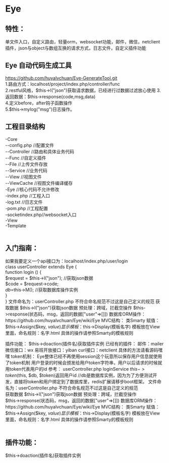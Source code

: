 
# Eye
## 特性：  
单文件入口，自定义路由，轻量orm，websocket功能，邮件，微信，netclient插件，json与object与数组互换的请求方式，日志文件，自定义插件功能
## Eye 自动代码生成工具
https://github.com/huyalvchuan/Eye-GenerateTool.git      
1.路由方式：localhost/project/index.php/controller/func  
2.restful风格，$this->I("json")获取请求数据，已经进行过数据过滤放心使用  
3.返回数据：$this->response(code,msg,data)  
4.定义before，after钩子函数操作  
5.$this->mylog("msg")日志操作。  
## 工程目录结构  
-Core  
--config.php    //配置文件  
--Controller    //路由和具体业务代码  
--Func          //自定义插件  
--File          //上传文件存放  
--Service       //业务代码  
--View          //视图文件  
--ViewCache     //视图文件编译缓存  
-Eye            //核心代码不允许修改  
-index.php      //工程入口  
-log.txt        //日志文件  
-pom.php        //工程配置  
-socketindex.php//websocket入口  
-View  
-Template  
    
## 入门指南：  
如果我要定义一个api接口为：localhost/index.php/user/login  
class userController extends Eye {  
		function login () {   
			$request = $this->I("json");    //获取json数据  
			$code = $request->code;     
			$db=$this->M(); //获取数据库操作实例  
		}  
}
文件命名为：userController.php 不符合命名规范不过这是自己定义的规范
获取数据 $this->I("json")获取json数据 预处理：跨域，拦截空操作
$this->response(状态码，msg，返回的数据["user"=>[]])
数据库ORM操作：https://github.com/huyalvchuan/Eye/wiki/Eye
MVC结构：
类Smarty
赋值：$this->Assign($key, $value)
显示模板：$this->Display(模板名字) 模板放在View里面，命名规则：名字.html   具体的操作请参照Smarty的模板规则

插件功能：
$this->doaction(插件名)获取插件实例
已经有的插件：
邮件：mailer
微信接口：wx
易班开放接口：yiban
curl接口：netclient
具体的方法请看源码嘿嘿
token机制：
Eye整体已经不再使用session这个玩意所以保存用户信息就使用了token机制
用户登录的时候会颁发给用户token字符串，用户以后请求的时候就用token代表用户的id
参考：
userController.php loginService
$this->token($this, $db, $token)返回用户id //db是数据库实例，因为为了方便测试开发，直接将token和用户绑定到了数据库里，redis扩展请移步boot框架。
文件命名为：userController.php 不符合命名规范不过这是自己定义的规范  
获取数据 $this->I("json")获取json数据 预处理：跨域，拦截空操作  
$this->response(状态码，msg，返回的数据["user"=>[]])  
数据库ORM操作：https://github.com/huyalvchuan/Eye/wiki/Eye  
MVC结构：  
类Smarty  
赋值：$this->Assign($key, $value)  
显示模板：$this->Display(模板名字) 模板放在View里面，命名规则：名字.html   具体的操作请参照Smarty的模板规则  
   
## 插件功能：  
$this->doaction(插件名)获取插件实例  
